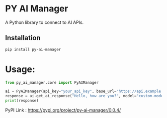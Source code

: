 # PY AI Manager

A Python library to connect to AI APIs.

## Installation

```bash
pip install py-ai-manager

```


# Usage:
```py
from py_ai_manager.core import PyAIManager

ai = PyAIManager(api_key="your_api_key", base_url="https://api.example.com")
response = ai.get_ai_response("Hello, how are you?", model="custom-model")
print(response)

```
PyPI Link : https://pypi.org/project/py-ai-manager/0.0.4/

